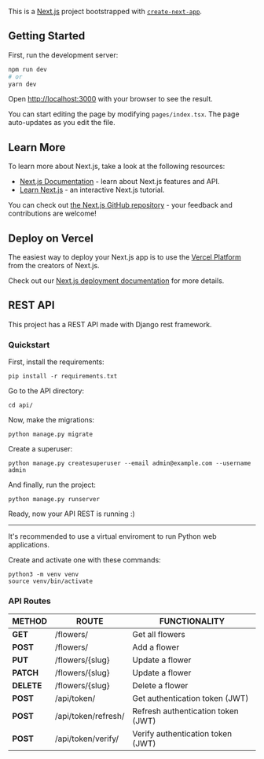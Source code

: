 This is a [Next.js](https://nextjs.org/) project bootstrapped with [`create-next-app`](https://github.com/vercel/next.js/tree/canary/packages/create-next-app).

## Getting Started

First, run the development server:

```bash
npm run dev
# or
yarn dev
```

Open [http://localhost:3000](http://localhost:3000) with your browser to see the result.

You can start editing the page by modifying `pages/index.tsx`. The page auto-updates as you edit the file.

## Learn More

To learn more about Next.js, take a look at the following resources:

- [Next.js Documentation](https://nextjs.org/docs) - learn about Next.js features and API.
- [Learn Next.js](https://nextjs.org/learn) - an interactive Next.js tutorial.

You can check out [the Next.js GitHub repository](https://github.com/vercel/next.js/) - your feedback and contributions are welcome!

## Deploy on Vercel

The easiest way to deploy your Next.js app is to use the [Vercel Platform](https://vercel.com/new?utm_medium=default-template&filter=next.js&utm_source=create-next-app&utm_campaign=create-next-app-readme) from the creators of Next.js.

Check out our [Next.js deployment documentation](https://nextjs.org/docs/deployment) for more details.

## REST API

This project has a REST API made with Django rest framework.

### Quickstart

First, install the requirements:

```
pip install -r requirements.txt
```

Go to the API directory:

```
cd api/
```

Now, make the migrations:

```
python manage.py migrate
```

Create a superuser:

```
python manage.py createsuperuser --email admin@example.com --username admin
```

And finally, run the project:

```
python manage.py runserver
```

Ready, now your API REST is running :)

---

It's recommended to use a virtual enviroment to run Python web applications.

Create and activate one with these commands:

```
python3 -m venv venv
source venv/bin/activate
```

### API Routes


| **METHOD**  | **ROUTE**                  | **FUNCTIONALITY**                  |
| ----------- | -------------------------- | ---------------------------------- |
| **GET**     | /flowers/                  | Get all flowers                    |
| **POST**    | /flowers/                  | Add a flower                       |
| **PUT**     | /flowers/{slug}            | Update a flower                    |
| **PATCH**   | /flowers/{slug}            | Update a flower                    |
| **DELETE**  | /flowers/{slug}            | Delete a flower                    |
| **POST**    | /api/token/                | Get authentication token (JWT)     |
| **POST**    | /api/token/refresh/        | Refresh authentication token (JWT) |
| **POST**    | /api/token/verify/         | Verify authentication token (JWT)  |